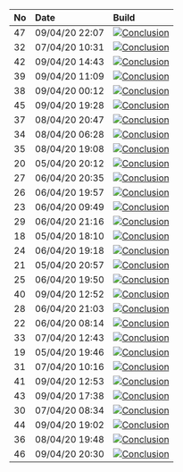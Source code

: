 | No | Date           | Build                                                                                                                                                                  |
| :- | :------------- | :--------------------------------------------------------------------------------------------------------------------------------------------------------------------- |
| 47 | 09/04/20 22:07 | [![Conclusion](https://img.shields.io/badge/build-pass-brightgreen)](https://github.com/e2e-boilerplate/cypress-es-modules-cucumber-jest-expect/actions/runs/74916798) |
| 32 | 07/04/20 10:31 | [![Conclusion](https://img.shields.io/badge/build-pass-brightgreen)](https://github.com/e2e-boilerplate/cypress-es-modules-cucumber-jest-expect/actions/runs/72771026) |
| 42 | 09/04/20 14:43 | [![Conclusion](https://img.shields.io/badge/build-pass-brightgreen)](https://github.com/e2e-boilerplate/cypress-es-modules-cucumber-jest-expect/actions/runs/74659599) |
| 39 | 09/04/20 11:09 | [![Conclusion](https://img.shields.io/badge/build-pass-brightgreen)](https://github.com/e2e-boilerplate/cypress-es-modules-cucumber-jest-expect/actions/runs/74516723) |
| 38 | 09/04/20 00:12 | [![Conclusion](https://img.shields.io/badge/build-pass-brightgreen)](https://github.com/e2e-boilerplate/cypress-es-modules-cucumber-jest-expect/actions/runs/74118911) |
| 45 | 09/04/20 19:28 | [![Conclusion](https://img.shields.io/badge/build-pass-brightgreen)](https://github.com/e2e-boilerplate/cypress-es-modules-cucumber-jest-expect/actions/runs/74830460) |
| 37 | 08/04/20 20:47 | [![Conclusion](https://img.shields.io/badge/build-pass-brightgreen)](https://github.com/e2e-boilerplate/cypress-es-modules-cucumber-jest-expect/actions/runs/74020697) |
| 34 | 08/04/20 06:28 | [![Conclusion](https://img.shields.io/badge/build-pass-brightgreen)](https://github.com/e2e-boilerplate/cypress-es-modules-cucumber-jest-expect/actions/runs/73467750) |
| 35 | 08/04/20 19:08 | [![Conclusion](https://img.shields.io/badge/build-pass-brightgreen)](https://github.com/e2e-boilerplate/cypress-es-modules-cucumber-jest-expect/actions/runs/73966794) |
| 20 | 05/04/20 20:12 | [![Conclusion](https://img.shields.io/badge/build-pass-brightgreen)](https://github.com/e2e-boilerplate/cypress-es-modules-cucumber-jest-expect/actions/runs/71391287) |
| 27 | 06/04/20 20:35 | [![Conclusion](https://img.shields.io/badge/build-pass-brightgreen)](https://github.com/e2e-boilerplate/cypress-es-modules-cucumber-jest-expect/actions/runs/72282914) |
| 26 | 06/04/20 19:57 | [![Conclusion](https://img.shields.io/badge/build-pass-brightgreen)](https://github.com/e2e-boilerplate/cypress-es-modules-cucumber-jest-expect/actions/runs/72249907) |
| 23 | 06/04/20 09:49 | [![Conclusion](https://img.shields.io/badge/build-pass-brightgreen)](https://github.com/e2e-boilerplate/cypress-es-modules-cucumber-jest-expect/actions/runs/71856734) |
| 29 | 06/04/20 21:16 | [![Conclusion](https://img.shields.io/badge/build-pass-brightgreen)](https://github.com/e2e-boilerplate/cypress-es-modules-cucumber-jest-expect/actions/runs/72305521) |
| 18 | 05/04/20 18:10 | [![Conclusion](https://img.shields.io/badge/build-pass-brightgreen)](https://github.com/e2e-boilerplate/cypress-es-modules-cucumber-jest-expect/actions/runs/71352261) |
| 24 | 06/04/20 19:18 | [![Conclusion](https://img.shields.io/badge/build-pass-brightgreen)](https://github.com/e2e-boilerplate/cypress-es-modules-cucumber-jest-expect/actions/runs/72236334) |
| 21 | 05/04/20 20:57 | [![Conclusion](https://img.shields.io/badge/build-pass-brightgreen)](https://github.com/e2e-boilerplate/cypress-es-modules-cucumber-jest-expect/actions/runs/71414355) |
| 25 | 06/04/20 19:50 | [![Conclusion](https://img.shields.io/badge/build-pass-brightgreen)](https://github.com/e2e-boilerplate/cypress-es-modules-cucumber-jest-expect/actions/runs/72248584) |
| 40 | 09/04/20 12:52 | [![Conclusion](https://img.shields.io/badge/build-pass-brightgreen)](https://github.com/e2e-boilerplate/cypress-es-modules-cucumber-jest-expect/actions/runs/74585870) |
| 28 | 06/04/20 21:03 | [![Conclusion](https://img.shields.io/badge/build-pass-brightgreen)](https://github.com/e2e-boilerplate/cypress-es-modules-cucumber-jest-expect/actions/runs/72295905) |
| 22 | 06/04/20 08:14 | [![Conclusion](https://img.shields.io/badge/build-pass-brightgreen)](https://github.com/e2e-boilerplate/cypress-es-modules-cucumber-jest-expect/actions/runs/71787463) |
| 33 | 07/04/20 12:43 | [![Conclusion](https://img.shields.io/badge/build-pass-brightgreen)](https://github.com/e2e-boilerplate/cypress-es-modules-cucumber-jest-expect/actions/runs/72868642) |
| 19 | 05/04/20 19:46 | [![Conclusion](https://img.shields.io/badge/build-pass-brightgreen)](https://github.com/e2e-boilerplate/cypress-es-modules-cucumber-jest-expect/actions/runs/71385104) |
| 31 | 07/04/20 10:16 | [![Conclusion](https://img.shields.io/badge/build-pass-brightgreen)](https://github.com/e2e-boilerplate/cypress-es-modules-cucumber-jest-expect/actions/runs/72761145) |
| 41 | 09/04/20 12:53 | [![Conclusion](https://img.shields.io/badge/build-pass-brightgreen)](https://github.com/e2e-boilerplate/cypress-es-modules-cucumber-jest-expect/actions/runs/74586241) |
| 43 | 09/04/20 17:38 | [![Conclusion](https://img.shields.io/badge/build-pass-brightgreen)](https://github.com/e2e-boilerplate/cypress-es-modules-cucumber-jest-expect/actions/runs/74770252) |
| 30 | 07/04/20 08:34 | [![Conclusion](https://img.shields.io/badge/build-fail-red)](https://github.com/e2e-boilerplate/cypress-es-modules-cucumber-jest-expect/actions/runs/72685276)         |
| 44 | 09/04/20 19:02 | [![Conclusion](https://img.shields.io/badge/build-pass-brightgreen)](https://github.com/e2e-boilerplate/cypress-es-modules-cucumber-jest-expect/actions/runs/74813705) |
| 36 | 08/04/20 19:48 | [![Conclusion](https://img.shields.io/badge/build-pass-brightgreen)](https://github.com/e2e-boilerplate/cypress-es-modules-cucumber-jest-expect/actions/runs/73981811) |
| 46 | 09/04/20 20:30 | [![Conclusion](https://img.shields.io/badge/build-pass-brightgreen)](https://github.com/e2e-boilerplate/cypress-es-modules-cucumber-jest-expect/actions/runs/74868712) |